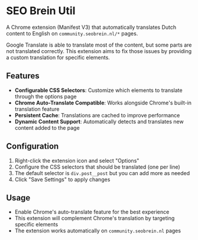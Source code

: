 # SEO Brein Util

A Chrome extension (Manifest V3) that automatically translates Dutch content to English on `community.seobrein.nl/*` pages.

Google Translate is able to translate most of the content, but some parts are not translated correctly. This extension aims to fix those issues by providing a custom translation for specific elements.

## Features

- **Configurable CSS Selectors**: Customize which elements to translate through the options page
- **Chrome Auto-Translate Compatible**: Works alongside Chrome's built-in translation feature
- **Persistent Cache**: Translations are cached to improve performance
- **Dynamic Content Support**: Automatically detects and translates new content added to the page

## Configuration

1. Right-click the extension icon and select "Options"
2. Configure the CSS selectors that should be translated (one per line)
3. The default selector is `div.post__post` but you can add more as needed
4. Click "Save Settings" to apply changes

## Usage

- Enable Chrome's auto-translate feature for the best experience
- This extension will complement Chrome's translation by targeting specific elements
- The extension works automatically on `community.seobrein.nl` pages